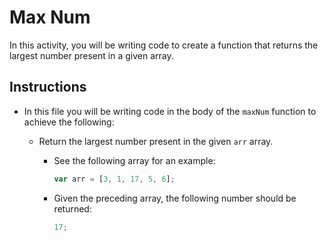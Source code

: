 # Max Num

In this activity, you will be writing code to create a function that returns the largest number present in a given array.

## Instructions

  - In this file you will be writing code in the body of the `maxNum` function to achieve the following:

    - Return the largest number present in the given `arr` array.

      - See the following array for an example:

        ```js
        var arr = [3, 1, 17, 5, 6];
        ```

      - Given the preceding array, the following number should be returned:

        ```js
        17;
        ```